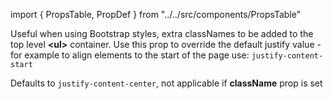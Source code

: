 import { PropsTable, PropDef } from "../../src/components/PropsTable"

<PropDef name='extraClassName' type='string' defaultValue='justify-content-center'>

Useful when using Bootstrap styles, extra classNames to be added to the top level **<ul\>** container. Use this prop to override the default justify value - for example to align elements to the start of the page use: `justify-content-start`

Defaults to `justify-content-center`, not applicable if **className** prop is set

</PropDef>
